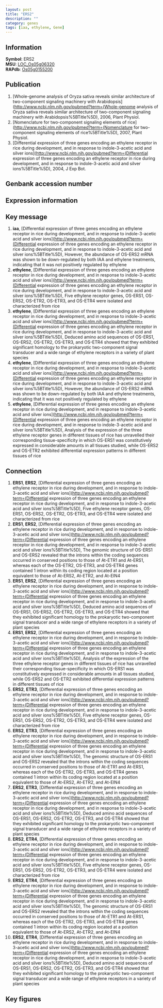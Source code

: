 ```yaml
---
layout: post
title: "ERS2"
description: ""
category: genes
tags: [iaa, ethylene, Gene]
---
```


## Information
__Symbol__: ERS2  
__MSU__: [LOC_Os05g06320](http://rice.plantbiology.msu.edu/cgi-bin/ORF_infopage.cgi?orf=LOC_Os05g06320)  
__RAPdb__: [Os05g0155200](http://rapdb.dna.affrc.go.jp/viewer/gbrowse_details/irgsp1?name=Os05g0155200)  

## Publication
1. [Whole-genome analysis of Oryza sativa reveals similar architecture of two-component signaling machinery with Arabidopsis](http://www.ncbi.nlm.nih.gov/pubmed?term=(Whole-genome analysis of Oryza sativa reveals similar architecture of two-component signaling machinery with Arabidopsis%5BTitle%5D), 2006, Plant Physiol.
2. [Nomenclature for two-component signaling elements of rice](http://www.ncbi.nlm.nih.gov/pubmed?term=(Nomenclature for two-component signaling elements of rice%5BTitle%5D), 2007, Plant Physiol.
3. [Differential expression of three genes encoding an ethylene receptor in rice during development, and in response to indole-3-acetic acid and silver ions](http://www.ncbi.nlm.nih.gov/pubmed?term=(Differential expression of three genes encoding an ethylene receptor in rice during development, and in response to indole-3-acetic acid and silver ions%5BTitle%5D), 2004, J Exp Bot.

## Genbank accession number

## Expression information

## Key message
1. __iaa__, [Differential expression of three genes encoding an ethylene receptor in rice during development, and in response to indole-3-acetic acid and silver ions](http://www.ncbi.nlm.nih.gov/pubmed?term=(Differential expression of three genes encoding an ethylene receptor in rice during development, and in response to indole-3-acetic acid and silver ions%5BTitle%5D),  However, the abundance of OS-ERS2 mRNA was shown to be down-regulated by both IAA and ethylene treatments, indicating that it was not positively regulated by ethylene
2. __ethylene__, [Differential expression of three genes encoding an ethylene receptor in rice during development, and in response to indole-3-acetic acid and silver ions](http://www.ncbi.nlm.nih.gov/pubmed?term=(Differential expression of three genes encoding an ethylene receptor in rice during development, and in response to indole-3-acetic acid and silver ions%5BTitle%5D), Five ethylene receptor genes, OS-ERS1, OS-ERS2, OS-ETR2, OS-ETR3, and OS-ETR4 were isolated and characterized from rice
3. __ethylene__, [Differential expression of three genes encoding an ethylene receptor in rice during development, and in response to indole-3-acetic acid and silver ions](http://www.ncbi.nlm.nih.gov/pubmed?term=(Differential expression of three genes encoding an ethylene receptor in rice during development, and in response to indole-3-acetic acid and silver ions%5BTitle%5D),  Deduced amino acid sequences of OS-ERS1, OS-ERS2, OS-ETR2, OS-ETR3, and OS-ETR4 showed that they exhibited significant homology to the prokaryotic two-component signal transducer and a wide range of ethylene receptors in a variety of plant species
4. __ethylene__, [Differential expression of three genes encoding an ethylene receptor in rice during development, and in response to indole-3-acetic acid and silver ions](http://www.ncbi.nlm.nih.gov/pubmed?term=(Differential expression of three genes encoding an ethylene receptor in rice during development, and in response to indole-3-acetic acid and silver ions%5BTitle%5D),  However, the abundance of OS-ERS2 mRNA was shown to be down-regulated by both IAA and ethylene treatments, indicating that it was not positively regulated by ethylene
5. __ethylene__, [Differential expression of three genes encoding an ethylene receptor in rice during development, and in response to indole-3-acetic acid and silver ions](http://www.ncbi.nlm.nih.gov/pubmed?term=(Differential expression of three genes encoding an ethylene receptor in rice during development, and in response to indole-3-acetic acid and silver ions%5BTitle%5D),  Analysis of the expression of the three ethylene receptor genes in different tissues of rice has unravelled their corresponding tissue-specificity in which OS-ERS1 was constitutively expressed in considerable amounts in all tissues studied, while OS-ERS2 and OS-ETR2 exhibited differential expression patterns in different tissues of rice

## Connection
1. __ERS1__, __ERS2__, [Differential expression of three genes encoding an ethylene receptor in rice during development, and in response to indole-3-acetic acid and silver ions](http://www.ncbi.nlm.nih.gov/pubmed?term=(Differential expression of three genes encoding an ethylene receptor in rice during development, and in response to indole-3-acetic acid and silver ions%5BTitle%5D), Five ethylene receptor genes, OS-ERS1, OS-ERS2, OS-ETR2, OS-ETR3, and OS-ETR4 were isolated and characterized from rice
2. __ERS1__, __ERS2__, [Differential expression of three genes encoding an ethylene receptor in rice during development, and in response to indole-3-acetic acid and silver ions](http://www.ncbi.nlm.nih.gov/pubmed?term=(Differential expression of three genes encoding an ethylene receptor in rice during development, and in response to indole-3-acetic acid and silver ions%5BTitle%5D),  The genomic structure of OS-ERS1 and OS-ERS2 revealed that the introns within the coding sequences occurred in conserved positions to those of At-ETR1 and At-ERS1, whereas each of the OS-ETR2, OS-ETR3, and OS-ETR4 genes contained 1 intron within its coding region located at a position equivalent to those of At-ERS2, At-ETR2, and At-EIN4
3. __ERS1__, __ERS2__, [Differential expression of three genes encoding an ethylene receptor in rice during development, and in response to indole-3-acetic acid and silver ions](http://www.ncbi.nlm.nih.gov/pubmed?term=(Differential expression of three genes encoding an ethylene receptor in rice during development, and in response to indole-3-acetic acid and silver ions%5BTitle%5D),  Deduced amino acid sequences of OS-ERS1, OS-ERS2, OS-ETR2, OS-ETR3, and OS-ETR4 showed that they exhibited significant homology to the prokaryotic two-component signal transducer and a wide range of ethylene receptors in a variety of plant species
4. __ERS1__, __ERS2__, [Differential expression of three genes encoding an ethylene receptor in rice during development, and in response to indole-3-acetic acid and silver ions](http://www.ncbi.nlm.nih.gov/pubmed?term=(Differential expression of three genes encoding an ethylene receptor in rice during development, and in response to indole-3-acetic acid and silver ions%5BTitle%5D),  Analysis of the expression of the three ethylene receptor genes in different tissues of rice has unravelled their corresponding tissue-specificity in which OS-ERS1 was constitutively expressed in considerable amounts in all tissues studied, while OS-ERS2 and OS-ETR2 exhibited differential expression patterns in different tissues of rice
5. __ERS2__, __ETR3__, [Differential expression of three genes encoding an ethylene receptor in rice during development, and in response to indole-3-acetic acid and silver ions](http://www.ncbi.nlm.nih.gov/pubmed?term=(Differential expression of three genes encoding an ethylene receptor in rice during development, and in response to indole-3-acetic acid and silver ions%5BTitle%5D), Five ethylene receptor genes, OS-ERS1, OS-ERS2, OS-ETR2, OS-ETR3, and OS-ETR4 were isolated and characterized from rice
6. __ERS2__, __ETR3__, [Differential expression of three genes encoding an ethylene receptor in rice during development, and in response to indole-3-acetic acid and silver ions](http://www.ncbi.nlm.nih.gov/pubmed?term=(Differential expression of three genes encoding an ethylene receptor in rice during development, and in response to indole-3-acetic acid and silver ions%5BTitle%5D),  The genomic structure of OS-ERS1 and OS-ERS2 revealed that the introns within the coding sequences occurred in conserved positions to those of At-ETR1 and At-ERS1, whereas each of the OS-ETR2, OS-ETR3, and OS-ETR4 genes contained 1 intron within its coding region located at a position equivalent to those of At-ERS2, At-ETR2, and At-EIN4
7. __ERS2__, __ETR3__, [Differential expression of three genes encoding an ethylene receptor in rice during development, and in response to indole-3-acetic acid and silver ions](http://www.ncbi.nlm.nih.gov/pubmed?term=(Differential expression of three genes encoding an ethylene receptor in rice during development, and in response to indole-3-acetic acid and silver ions%5BTitle%5D),  Deduced amino acid sequences of OS-ERS1, OS-ERS2, OS-ETR2, OS-ETR3, and OS-ETR4 showed that they exhibited significant homology to the prokaryotic two-component signal transducer and a wide range of ethylene receptors in a variety of plant species
8. __ERS2__, __ETR4__, [Differential expression of three genes encoding an ethylene receptor in rice during development, and in response to indole-3-acetic acid and silver ions](http://www.ncbi.nlm.nih.gov/pubmed?term=(Differential expression of three genes encoding an ethylene receptor in rice during development, and in response to indole-3-acetic acid and silver ions%5BTitle%5D), Five ethylene receptor genes, OS-ERS1, OS-ERS2, OS-ETR2, OS-ETR3, and OS-ETR4 were isolated and characterized from rice
9. __ERS2__, __ETR4__, [Differential expression of three genes encoding an ethylene receptor in rice during development, and in response to indole-3-acetic acid and silver ions](http://www.ncbi.nlm.nih.gov/pubmed?term=(Differential expression of three genes encoding an ethylene receptor in rice during development, and in response to indole-3-acetic acid and silver ions%5BTitle%5D),  The genomic structure of OS-ERS1 and OS-ERS2 revealed that the introns within the coding sequences occurred in conserved positions to those of At-ETR1 and At-ERS1, whereas each of the OS-ETR2, OS-ETR3, and OS-ETR4 genes contained 1 intron within its coding region located at a position equivalent to those of At-ERS2, At-ETR2, and At-EIN4
10. __ERS2__, __ETR4__, [Differential expression of three genes encoding an ethylene receptor in rice during development, and in response to indole-3-acetic acid and silver ions](http://www.ncbi.nlm.nih.gov/pubmed?term=(Differential expression of three genes encoding an ethylene receptor in rice during development, and in response to indole-3-acetic acid and silver ions%5BTitle%5D),  Deduced amino acid sequences of OS-ERS1, OS-ERS2, OS-ETR2, OS-ETR3, and OS-ETR4 showed that they exhibited significant homology to the prokaryotic two-component signal transducer and a wide range of ethylene receptors in a variety of plant species

## Key figures


